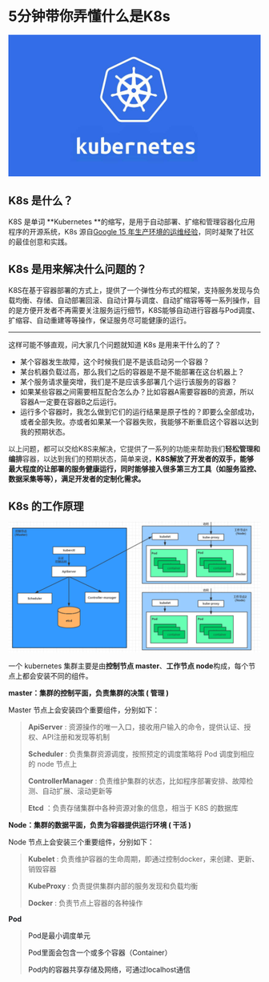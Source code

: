# 5分钟带你弄懂什么是K8s

![1713094112262-f3ffea64-201e-4e79-9c62-ab2d01d5e88c.png](./img/e1tscaDGdJvBbtR3/1713094112262-f3ffea64-201e-4e79-9c62-ab2d01d5e88c-239097.png)

## K8s 是什么？
K8S 是单词 **Kubernetes **的缩写，<font style="color:rgb(34, 34, 34);">是用于自动部署、扩缩和管理容器化应用程序的开源系统，K8s 源自</font>[Google 15 年生产环境的运维经验](http://queue.acm.org/detail.cfm?id=2898444)<font style="color:rgb(34, 34, 34);">，同时凝聚了社区的最佳创意和实践。</font>

## K8s 是用来解决什么问题的？
K8S在基于容器部署的方式上，提供了一个弹性分布式的框架，支持服务发现与负载均衡、存储、自动部署回滚、自动计算与调度、自动扩缩容等等一系列操作，目的是方便开发者不再需要关注服务运行细节，K8S能够自动进行容器与Pod调度、扩缩容、自动重建等等操作，保证服务尽可能健康的运行。

---

这样可能不够直观，问大家几个问题就知道 K8s 是用来干什么的了？

+ 某个容器发生故障，这个时候我们是不是该启动另一个容器？
+ 某台机器负载过高，那么我们之后的容器是不是不能部署在这台机器上？
+ 某个服务请求量突增，我们是不是应该多部署几个运行该服务的容器？
+ 如果某些容器之间需要相互配合怎么办？比如容器A需要容器B的资源，所以容器A一定要在容器B之后运行。
+ 运行多个容器时，我怎么做到它们的运行结果是原子性的？即要么全部成功，或者全部失败。亦或者如果某一个容器失败，我能够不断重启这个容器以达到我的预期状态。

<font style="color:rgb(43, 43, 43);">以上问题，都可以交给K8S来解决，它提供了一系列的功能来帮助我们</font>**<font style="color:rgb(43, 43, 43);">轻松管理和编排</font>**<font style="color:rgb(43, 43, 43);">容器，以达到我们的预期状态，</font>简单来说，**K8S解放了开发者的双手，能够最大程度的让部署的服务健康运行，同时能够接入很多第三方工具（如服务监控、数据采集等等），满足开发者的定制化需求。**

## K8s 的工作原理
![1713096914891-bb467d9a-4e08-4b78-b310-75787b98f57e.png](./img/e1tscaDGdJvBbtR3/1713096914891-bb467d9a-4e08-4b78-b310-75787b98f57e-601003.png)

一个 kubernetes 集群主要是由**控制节点 master**、**工作节点 node**构成，每个节点上都会安装不同的组件。

**master：集群的控制平面，负责集群的决策 ( 管理 )**

Master 节点上会安装四个重要组件，分别如下：

> **ApiServer** : 资源操作的唯一入口，接收用户输入的命令，提供认证、授权、API注册和发现等机制
>
> **Scheduler** : 负责集群资源调度，按照预定的调度策略将 Pod 调度到相应的 node 节点上
>
> **ControllerManager** : 负责维护集群的状态，比如程序部署安排、故障检测、自动扩展、滚动更新等
>
> **Etcd** ：负责存储集群中各种资源对象的信息，相当于 K8S 的数据库
>

**Node：集群的数据平面，负责为容器提供运行环境 ( 干活 )**

Node 节点上会安装三个重要组件，分别如下：

> **Kubelet** : 负责维护容器的生命周期，即通过控制docker，来创建、更新、销毁容器
>
> **KubeProxy** : 负责提供集群内部的服务发现和负载均衡
>
> **Docker** : 负责节点上容器的各种操作
>

**<font style="color:rgb(25, 27, 31);">Pod</font>**

> <font style="color:rgb(25, 27, 31);">Pod是最小调度单元</font>
>
> <font style="color:rgb(25, 27, 31);">Pod里面会包含一个或多个容器（Container）</font>
>
> <font style="color:rgb(25, 27, 31);">Pod内的容器共享存储及网络，可通过localhost通信</font>
>

